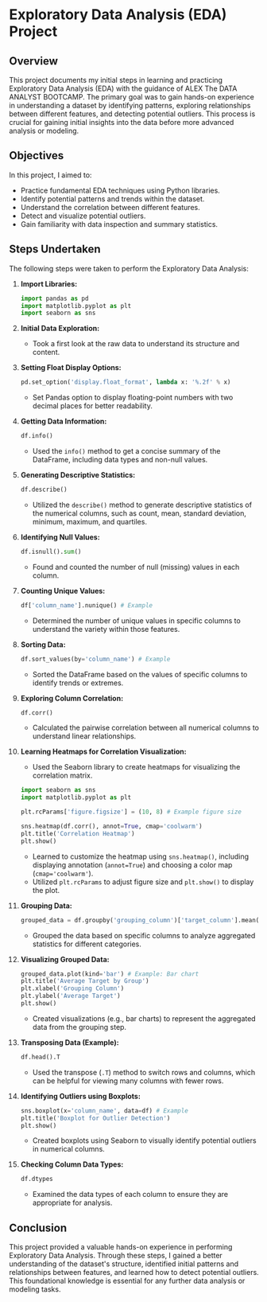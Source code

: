 # Exploratory Data Analysis (EDA) Project

## Overview

This project documents my initial steps in learning and practicing Exploratory Data Analysis (EDA) with the guidance of ALEX The DATA ANALYST BOOTCAMP. The primary goal was to gain hands-on experience in understanding a dataset by identifying patterns, exploring relationships between different features, and detecting potential outliers. This process is crucial for gaining initial insights into the data before more advanced analysis or modeling.

## Objectives

In this project, I aimed to:

* Practice fundamental EDA techniques using Python libraries.
* Identify potential patterns and trends within the dataset.
* Understand the correlation between different features.
* Detect and visualize potential outliers.
* Gain familiarity with data inspection and summary statistics.

## Steps Undertaken

The following steps were taken to perform the Exploratory Data Analysis:

1.  **Import Libraries:**
    ```python
    import pandas as pd
    import matplotlib.pyplot as plt
    import seaborn as sns
    ```

2.  **Initial Data Exploration:**
    * Took a first look at the raw data to understand its structure and content.

3.  **Setting Float Display Options:**
    ```python
    pd.set_option('display.float_format', lambda x: '%.2f' % x)
    ```
    * Set Pandas option to display floating-point numbers with two decimal places for better readability.

4.  **Getting Data Information:**
    ```python
    df.info()
    ```
    * Used the `info()` method to get a concise summary of the DataFrame, including data types and non-null values.

5.  **Generating Descriptive Statistics:**
    ```python
    df.describe()
    ```
    * Utilized the `describe()` method to generate descriptive statistics of the numerical columns, such as count, mean, standard deviation, minimum, maximum, and quartiles.

6.  **Identifying Null Values:**
    ```python
    df.isnull().sum()
    ```
    * Found and counted the number of null (missing) values in each column.

7.  **Counting Unique Values:**
    ```python
    df['column_name'].nunique() # Example
    ```
    * Determined the number of unique values in specific columns to understand the variety within those features.

8.  **Sorting Data:**
    ```python
    df.sort_values(by='column_name') # Example
    ```
    * Sorted the DataFrame based on the values of specific columns to identify trends or extremes.

9.  **Exploring Column Correlation:**
    ```python
    df.corr()
    ```
    * Calculated the pairwise correlation between all numerical columns to understand linear relationships.

10. **Learning Heatmaps for Correlation Visualization:**
    * Used the Seaborn library to create heatmaps for visualizing the correlation matrix.
    ```python
    import seaborn as sns
    import matplotlib.pyplot as plt

    plt.rcParams['figure.figsize'] = (10, 8) # Example figure size

    sns.heatmap(df.corr(), annot=True, cmap='coolwarm')
    plt.title('Correlation Heatmap')
    plt.show()
    ```
    * Learned to customize the heatmap using `sns.heatmap()`, including displaying annotation (`annot=True`) and choosing a color map (`cmap='coolwarm'`).
    * Utilized `plt.rcParams` to adjust figure size and `plt.show()` to display the plot.

11. **Grouping Data:**
    ```python
    grouped_data = df.groupby('grouping_column')['target_column'].mean() # Example
    ```
    * Grouped the data based on specific columns to analyze aggregated statistics for different categories.

12. **Visualizing Grouped Data:**
    ```python
    grouped_data.plot(kind='bar') # Example: Bar chart
    plt.title('Average Target by Group')
    plt.xlabel('Grouping Column')
    plt.ylabel('Average Target')
    plt.show()
    ```
    * Created visualizations (e.g., bar charts) to represent the aggregated data from the grouping step.

13. **Transposing Data (Example):**
    ```python
    df.head().T
    ```
    * Used the transpose (`.T`) method to switch rows and columns, which can be helpful for viewing many columns with fewer rows.

14. **Identifying Outliers using Boxplots:**
    ```python
    sns.boxplot(x='column_name', data=df) # Example
    plt.title('Boxplot for Outlier Detection')
    plt.show()
    ```
    * Created boxplots using Seaborn to visually identify potential outliers in numerical columns.

15. **Checking Column Data Types:**
    ```python
    df.dtypes
    ```
    * Examined the data types of each column to ensure they are appropriate for analysis.

## Conclusion

This project provided a valuable hands-on experience in performing Exploratory Data Analysis. Through these steps, I gained a better understanding of the dataset's structure, identified initial patterns and relationships between features, and learned how to detect potential outliers. This foundational knowledge is essential for any further data analysis or modeling tasks.

